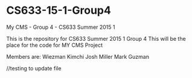 # CS633-15-1-Group4
My CMS - Group 4 - CS633 Summer 2015 1

This is the repository for CS633  Summer 2015 1 Group 4
This will be the place for the code for MY CMS Project

Members are:
Wiezman Kimchi
Josh Miller
Mark Guzman

//testing to update file
